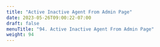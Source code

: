 ```yaml
---
title: "Active Inactive Agent From Admin Page"
date: 2023-05-26T09:00:22-07:00
draft: false
menuTitle: "94. Active Inactive Agent From Admin Page"
weight: 94
---
```



